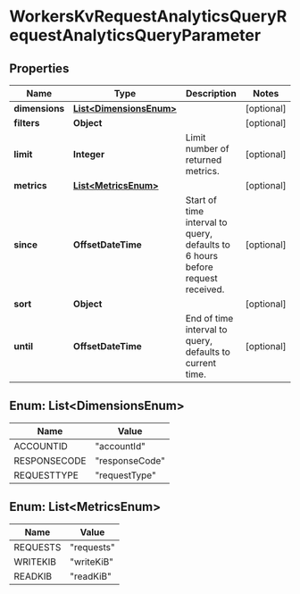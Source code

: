 

# WorkersKvRequestAnalyticsQueryRequestAnalyticsQueryParameter


## Properties

| Name | Type | Description | Notes |
|------------ | ------------- | ------------- | -------------|
|**dimensions** | [**List&lt;DimensionsEnum&gt;**](#List&lt;DimensionsEnum&gt;) |  |  [optional] |
|**filters** | **Object** |  |  [optional] |
|**limit** | **Integer** | Limit number of returned metrics. |  [optional] |
|**metrics** | [**List&lt;MetricsEnum&gt;**](#List&lt;MetricsEnum&gt;) |  |  [optional] |
|**since** | **OffsetDateTime** | Start of time interval to query, defaults to 6 hours before request received. |  [optional] |
|**sort** | **Object** |  |  [optional] |
|**until** | **OffsetDateTime** | End of time interval to query, defaults to current time. |  [optional] |



## Enum: List&lt;DimensionsEnum&gt;

| Name | Value |
|---- | -----|
| ACCOUNTID | &quot;accountId&quot; |
| RESPONSECODE | &quot;responseCode&quot; |
| REQUESTTYPE | &quot;requestType&quot; |



## Enum: List&lt;MetricsEnum&gt;

| Name | Value |
|---- | -----|
| REQUESTS | &quot;requests&quot; |
| WRITEKIB | &quot;writeKiB&quot; |
| READKIB | &quot;readKiB&quot; |



